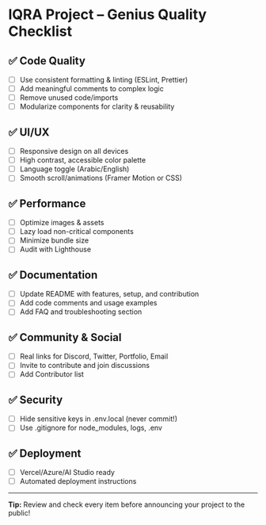 # IQRA Project – Genius Quality Checklist

## ✅ Code Quality
- [ ] Use consistent formatting & linting (ESLint, Prettier)
- [ ] Add meaningful comments to complex logic
- [ ] Remove unused code/imports
- [ ] Modularize components for clarity & reusability

## ✅ UI/UX
- [ ] Responsive design on all devices
- [ ] High contrast, accessible color palette
- [ ] Language toggle (Arabic/English)
- [ ] Smooth scroll/animations (Framer Motion or CSS)

## ✅ Performance
- [ ] Optimize images & assets
- [ ] Lazy load non-critical components
- [ ] Minimize bundle size
- [ ] Audit with Lighthouse

## ✅ Documentation
- [ ] Update README with features, setup, and contribution
- [ ] Add code comments and usage examples
- [ ] Add FAQ and troubleshooting section

## ✅ Community & Social
- [ ] Real links for Discord, Twitter, Portfolio, Email
- [ ] Invite to contribute and join discussions
- [ ] Add Contributor list

## ✅ Security
- [ ] Hide sensitive keys in .env.local (never commit!)
- [ ] Use .gitignore for node_modules, logs, .env

## ✅ Deployment
- [ ] Vercel/Azure/AI Studio ready
- [ ] Automated deployment instructions

---

**Tip:** Review and check every item before announcing your project to the public!
